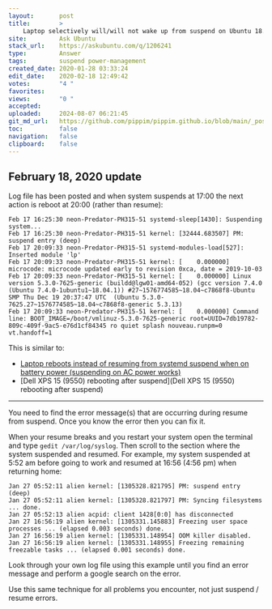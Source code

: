 ```yaml
---
layout:       post
title:        >
    Laptop selectively will/will not wake up from suspend on Ubuntu 18.04.3
site:         Ask Ubuntu
stack_url:    https://askubuntu.com/q/1206241
type:         Answer
tags:         suspend power-management
created_date: 2020-01-28 03:33:24
edit_date:    2020-02-18 12:49:42
votes:        "4 "
favorites:    
views:        "0 "
accepted:     
uploaded:     2024-08-07 06:21:45
git_md_url:   https://github.com/pippim/pippim.github.io/blob/main/_posts/2020/2020-01-28-Laptop-selectively-will_will-not-wake-up-from-suspend-on-Ubuntu-18.04.3.md
toc:          false
navigation:   false
clipboard:    false
---
```


## February 18, 2020 update

Log file has been posted and when system suspends at 17:00 the next action is reboot at 20:00 (rather than resume):

``` 
Feb 17 16:25:30 neon-Predator-PH315-51 systemd-sleep[1430]: Suspending system...
Feb 17 16:25:30 neon-Predator-PH315-51 kernel: [32444.683507] PM: suspend entry (deep)
Feb 17 20:09:33 neon-Predator-PH315-51 systemd-modules-load[527]: Inserted module 'lp'
Feb 17 20:09:33 neon-Predator-PH315-51 kernel: [    0.000000] microcode: microcode updated early to revision 0xca, date = 2019-10-03
Feb 17 20:09:33 neon-Predator-PH315-51 kernel: [    0.000000] Linux version 5.3.0-7625-generic (buildd@lgw01-amd64-052) (gcc version 7.4.0 (Ubuntu 7.4.0-1ubuntu1~18.04.1)) #27~1576774585~18.04~c7868f8-Ubuntu SMP Thu Dec 19 20:37:47 UTC  (Ubuntu 5.3.0-7625.27~1576774585~18.04~c7868f8-generic 5.3.13)
Feb 17 20:09:33 neon-Predator-PH315-51 kernel: [    0.000000] Command line: BOOT_IMAGE=/boot/vmlinuz-5.3.0-7625-generic root=UUID=7db19782-809c-409f-9ac5-e76d1cf84345 ro quiet splash nouveau.runpm=0 vt.handoff=1
```

This is similar to:

- [Laptop reboots instead of resuming from systemd suspend when on battery power (suspending on AC power works)][1]
- [Dell XPS 15 (9550) rebooting after suspend](Dell XPS 15 (9550) rebooting after suspend)

----------


You need to find the error message(s) that are occurring during resume from suspend. Once you know the error then you can fix it.

When your resume breaks and you restart your system open the terminal and type `gedit /var/log/syslog`. Then scroll to the section where the system suspended and resumed. For example, my system suspended at 5:52 am before going to work and resumed at 16:56 (4:56 pm) when returning home:

``` 
Jan 27 05:52:11 alien kernel: [1305328.821795] PM: suspend entry (deep)
Jan 27 05:52:11 alien kernel: [1305328.821797] PM: Syncing filesystems ... done.
Jan 27 05:52:13 alien acpid: client 1428[0:0] has disconnected
Jan 27 16:56:19 alien kernel: [1305331.145883] Freezing user space processes ... (elapsed 0.003 seconds) done.
Jan 27 16:56:19 alien kernel: [1305331.148954] OOM killer disabled.
Jan 27 16:56:19 alien kernel: [1305331.148955] Freezing remaining freezable tasks ... (elapsed 0.001 seconds) done.
```

Look through your own log file using this example until you find an error message and perform a google search on the error.

Use this same technique for all problems you encounter, not just suspend / resume errors.


  [1]: https://unix.stackexchange.com/questions/291546/laptop-reboots-instead-of-resuming-from-systemd-suspend-when-on-battery-power-s
